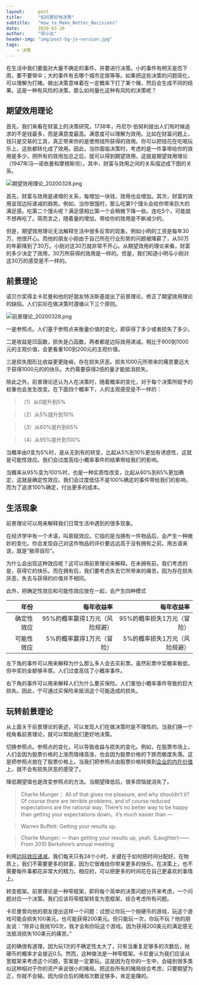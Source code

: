```yaml
---
layout:     post
title:      "如何更好地决策"
subtitle:   "How_to_Make_Better_Becisions"
date:       2020-03-28
author:     "邬小达"
header-img: "img/post-bg-js-version.jpg"
tags:
    - 决策
---
```



在生活中我们要面对大量不确定的事件。并要进行决策。小的事件有明天是否下雨，要不要带伞；大的事件有去哪个城市定居等等。如果把这些决策的问题简化，可以理解为打赌。做出决策意味着在一定概率下打了某个赌，然后会生成不同的结果。这是一种有风险的决策。那么如何量化这种有风险的决策呢？

## 期望效用理论

首先，我们来看在财富上的决策研究。1738年，丹尼尔·伯努利提出人们有时候追求的不是钱最多，而是满意度最高。满意度可以理解为效用。比如在财富问题上，钱只是交易的工具，真正带来你的是使用钱所获得的效用。你可以把钱花在吃喝玩乐上，这些都转化成了效用。因此，当你面临决策时，考虑的是一件事带给你的效用是多少。把所有的效用加总之后，就可以得到期望效用，这就是期望效用理论（1947年冯—诺依曼和摩根斯坦）。其中，财富与效用之间的关系描述成下图的关系。

![期望效用理论_20200328.png](https://i.loli.net/2020/03/28/XUQ1qSbNhxaHtZe.png)

首先，财富与效用是递增的关系，每增加一块钱，效用也会增加。其次，财富的效用呈现边际递减的趋势。例如，当你很饿时，那么吃第1个馒头会给你带来巨大的满足感。吃第二个馒头呢？满足感相比第一个会稍微下降一些。连吃5个，可能就不想再吃了。简而言之，随着量的增加，带给你的效用是不断减少的。

但是，期望效用理论无法解释生活中很多反常的现象。例如小明的工资是每年30万，他很开心。而他的朋友小刚由于自己所在行业形势的问题被降薪了，从50万的年薪降到了30万。小刚对这30万就非常不开心。从期望效用的理论来看，财富的多少决定了效用，30万所获得的效用是一样的。但是，我们知道小明与小刚对这30万的感受是不一样的。

## 前景理论

诺贝尔奖得主卡尼曼和他的好朋友特沃斯基提出了前景理论，修正了期望效用理论的缺陷。人们实际在做决策时遵循以下三个原则。

![前景理论_20200328.png](https://i.loli.net/2020/03/28/DbNvKZuhGSdjCwI.jpg)

一是参照点。人们基于参照点来衡量价值的变化，即获得了多少或者损失了多少。

二是收益是凹函数，损失是凸函数，两者都是边际效用递减。相比于900到1000元的主观价值，会更看重100到200元的主观价值。

三是损失图形比收益更更陡峭，存在损失厌恶。损失1000元所带来的痛苦要远大于获得1000元的的快乐。大约需要获得2倍的量才能抵消损失。

除此之外，前景理论还认为人在决策时，随着概率的变化，对于每个决策所赋予的权重也会发生改变。在下面四个概率下，人的主观感受是不一样的：

>（1）从0提升到5%

>（2）从5%提升到10%

>（3）从60%提升到65%

>（4）从95%提升到100%

当概率由0变为5%时，是从无到有的转变，比起从5%到10%更加有诱惑性，这就是可能性效应。我们会过度高估小概率事件的结果带给我们的影响。

当概率从95%变为100%时，也是一种实质性改变，比起从60%到65%更加确定，这就是确定性效应。我们会过度低估不是100%确定的事件带给我们的影响，而为了追求100%确定，付出更多的成本。

## 生活现象

前景理论可以用来解释我们日常生活中遇到的很多现象。

在经济学中有一个术语，叫禀赋效应。它指的是当拥有一件物品后，会产生一种微妙的变化。你会发现自己对这件物品的评价要远远高于没有拥有之前。用古语来说，就是“敝帚自珍”。

为什么会出现这种效应呢？这可以用前景理论来解释。在未拥有前，我们考虑的是，获得它的快乐。而在拥有后，我们要考虑失去它所带来的痛苦。因为存在损失厌恶，失去与获得的价值并不相同。

此外，把确定性效应和可能性效应放在一起，会产生四种模式

| 年份| 每年收益率|每年收益率|
|-----------:|--------------:|--------------:|
| 确定性效应|95%的概率赢得1万元（风险规避）|95%的概率损失1万元（冒险）|
| 可能性效应|5%的概率赢得1万元（冒险）|5%的概率损失1万元（风险规避）|


左下角的事件可以用来解释为什么那么多人会去买彩票。虽然彩票中奖概率极低，但中奖的金额够丰厚。人们过度高估了小概率事件。

右下角的事件可以用来解释人们为什么要买保险。人们害怕小概率事件导致的巨大损失。因此，宁可通过买保险来抵消这个可能造成的损失。

## 玩转前景理论

从上面关于前景理论的表述，可以发现人们在做决策时是不理性的。当我们换一个视角看前景理论，就可以帮助我们更好地决策。

切换参照点。参照点的变化，可以导致收益与损失的变化。例如，在股票市场上，人们会因为股票价格的上涨而情绪高涨，也会因为股票价格的下跌而极度失落。这是把参照点放在了股票价格上。当我们把参照点由股票价格转换到[企业的内在价值](https://www.wuxiaoda.cn/post/optimistic_face_stock_market_crash/)上，就不会有损失厌恶的感受了。

降低期望值也是改变参照点的方法。当期望降低后，很多烦恼就消失了。

>Charlie Munger： All of that gives me pleasure, and why shouldn’t it? Of course there are terrible problems, and of course reduced expectations are the rational way. There’s no better way to be happy than getting your expectations down，it’s much easier than —

>Warren Buffett: Getting your results up.

>Charlie Munger: — than getting your results up, yeah. (Laughter)——From 2010 Berkshire’s annual meeting

利用[边际效应递减](https://www.wuxiaoda.cn/post/opportunity_cost/)。我们每天只有24个小时，关键在于如何把时间分配好。在物质上，我们不需要更多的财富，因为它很难给你带来更多的快乐。在决策上，也不需要每件事都花非常大的精力。相应的，可以把更多的时间花在自己更喜欢的事情上。

转变框架。前景理论是一种窄框架，即将每个简单的决策问题分开来考虑，一个问题对应一个决策。我们应该将窄框架转变为宽框架，综合考虑所有问题。

卡尼曼曾向他的朋友提出这样一个问题：试想让你玩一个抛硬币的游戏，玩这个游戏可能会损失100美元，也可能获得200美元。但只能玩一次，你玩不玩？他的朋友说：“除非让我抛100次，我才会和你玩这个游戏。因为获得200美元的满足感无法抵消损失100美元的痛苦。”

这的确很有道理，因为玩1次的不确定性太大了，只有当重复足够多的次数后，抛硬币的概率才会接近0.5。然而，这种做法是一种窄框架。卡尼曼认为我们应该从宽框架来考虑这个问题，答案是一定要玩。这是因为在你的一生中，会碰到很多类似这种相对于你的资产来说很小的赌局。把这些所有的赌局综合考虑，只要期望为正，你就不会输。因为综合后的赌局次数足够多，肯定是赚的。
